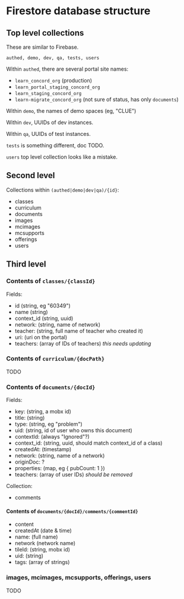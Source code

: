 # Firestore database structure

## Top level collections

These are similar to Firebase.

`authed, demo, dev, qa, tests, users`

Within `authed`, there are several portal site names:

- `learn_concord_org` (production)
- `learn_portal_staging_concord_org`
- `learn_staging_concord_org`
- `learn-migrate_concord_org` (not sure of status, has only `documents`)

Within `demo`, the names of demo spaces (eg, "CLUE")

Within `dev`, UUIDs of dev instances.

Within `qa`, UUIDs of test instances.

`tests` is something different, doc TODO.

`users` top level collection looks like a mistake.

## Second level

Collections within `(authed|demo|dev|qa)/{id}`:

- classes
- curriculum
- documents
- images
- mcimages
- mcsupports
- offerings
- users

## Third level

### Contents of `classes/{classId}`

Fields:

- id  (string, eg "60349")
- name (string)
- context_id (string, uuid)
- network: (string, name of network)
- teacher: (string, full name of teacher who created it)
- uri: (uri on the portal)
- teachers: (array of IDs of teachers) _this needs updating_

### Contents of `curriculum/{docPath}`

TODO

### Contents of `documents/{docId}`

Fields:

- key: (string, a mobx id)
- title: (string)
- type: (string, eg "problem")
- uid: (string, id of user who owns this document)
- contextId: (always "Ignored"?)
- context_id: (string, uuid, should match context_id of a class)
- createdAt: (timestamp)
- network: (string, name of a network)
- originDoc: ?
- properties: (map, eg { pubCount: 1 })
- teachers: (array of user IDs) _should be removed_

Collection:

- comments

#### Contents of `documents/{docId}/comments/{commentId}`

- content
- createdAt (date & time)
- name: (full name)
- network (network name)
- tileId: (string, mobx id)
- uid: (string)
- tags: (array of strings)

### images, mcimages, mcsupports, offerings, users

TODO

